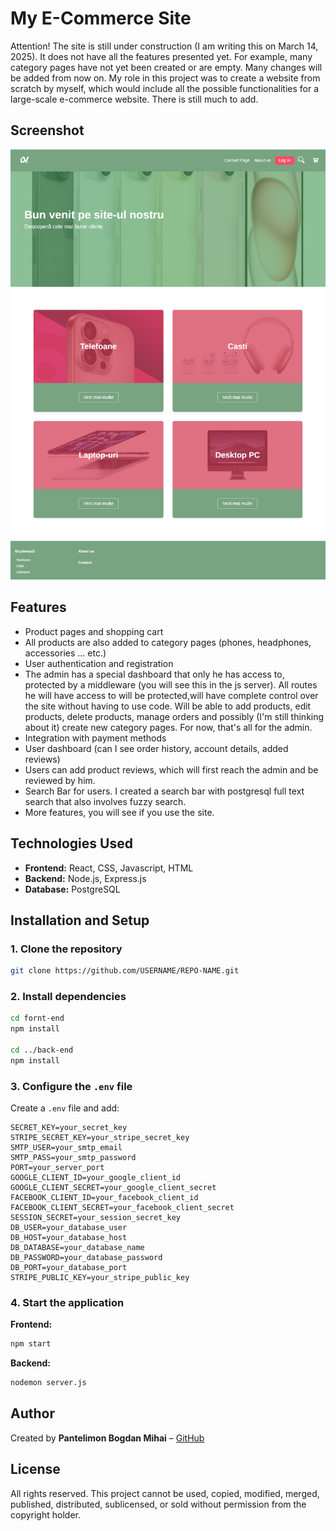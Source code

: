 # My E-Commerce Site

Attention! The site is still under construction (I am writing this on March 14, 2025). It does not have all the features presented yet. For example, many category pages have not yet been created or are empty. Many changes will be added from now on. My role in this project was to create a website from scratch by myself, which would include all the possible functionalities for a large-scale e-commerce website. There is still much to add. 

## Screenshot

![Screenshot](https://github.com/Bogdanescu22/Large-eCommerce-website-in-progress-/blob/main/fornt-end/public/Images/screencapture-localhost-3000-2025-03-14-12_23_37.png?raw=true)


## Features

- Product pages and shopping cart
- All products are also added to category pages (phones, headphones, accessories ... etc.) 
- User authentication and registration
- The admin has a special dashboard that only he has access to, protected by a middleware (you will see this in the js server). All routes he will have access to will be protected,will 
  have complete control over the site without having to use code. Will be able to add products, edit products, delete products, manage orders and possibly (I'm still thinking about it) 
  create new category pages. For now, that's all for the admin.
- Integration with payment methods  
- User dashboard (can I see order history, account details, added reviews)
- Users can add product reviews, which will first reach the admin and be reviewed by him.
- Search Bar for users. I created a search bar with postgresql full text search that also involves fuzzy search.
- More features, you will see if you use the site.
  
## Technologies Used

- **Frontend:** React, CSS, Javascript, HTML 
- **Backend:** Node.js, Express.js  
- **Database:** PostgreSQL  

## Installation and Setup

### 1. Clone the repository
```sh
git clone https://github.com/USERNAME/REPO-NAME.git
```

### 2. Install dependencies
```sh
cd fornt-end
npm install

cd ../back-end
npm install
```

### 3. Configure the `.env` file
Create a `.env` file and add:
```
SECRET_KEY=your_secret_key
STRIPE_SECRET_KEY=your_stripe_secret_key
SMTP_USER=your_smtp_email
SMTP_PASS=your_smtp_password
PORT=your_server_port
GOOGLE_CLIENT_ID=your_google_client_id
GOOGLE_CLIENT_SECRET=your_google_client_secret
FACEBOOK_CLIENT_ID=your_facebook_client_id
FACEBOOK_CLIENT_SECRET=your_facebook_client_secret
SESSION_SECRET=your_session_secret_key
DB_USER=your_database_user
DB_HOST=your_database_host
DB_DATABASE=your_database_name
DB_PASSWORD=your_database_password
DB_PORT=your_database_port
STRIPE_PUBLIC_KEY=your_stripe_public_key

```

### 4. Start the application

**Frontend:**
```sh
npm start
```

**Backend:**
```sh
nodemon server.js
```

## Author

Created by **Pantelimon Bogdan Mihai** – [GitHub](https://github.com/Bogdanescu22)

## License

All rights reserved. This project cannot be used, copied, modified, merged, published, distributed, sublicensed, or sold without permission from the copyright holder.

